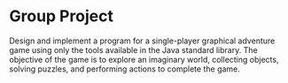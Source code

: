 # Group Project
Design and implement a program for a single-player graphical adventure game using only the tools available in the Java standard library.
The objective of the game is to explore an imaginary world, collecting objects, solving puzzles, and performing actions to complete the game.

